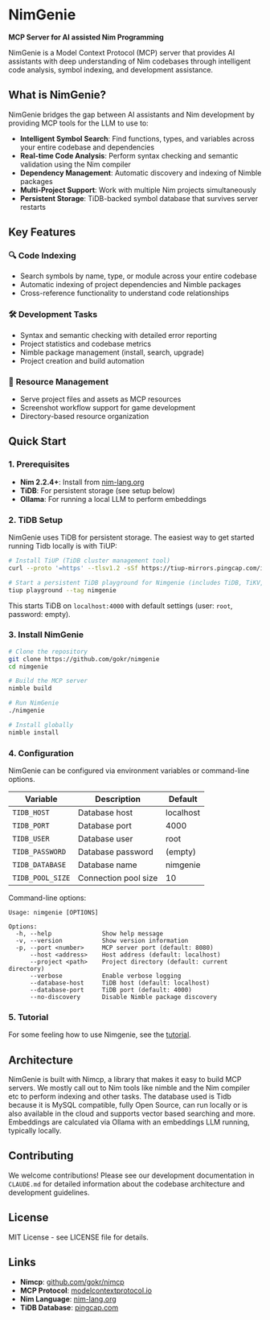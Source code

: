 # NimGenie

**MCP Server for AI assisted Nim Programming**

NimGenie is a Model Context Protocol (MCP) server that provides AI assistants with deep understanding of Nim codebases through intelligent code analysis, symbol indexing, and development assistance.

## What is NimGenie?

NimGenie bridges the gap between AI assistants and Nim development by providing MCP tools for the LLM to use to:

- **Intelligent Symbol Search**: Find functions, types, and variables across your entire codebase and dependencies
- **Real-time Code Analysis**: Perform syntax checking and semantic validation using the Nim compiler
- **Dependency Management**: Automatic discovery and indexing of Nimble packages
- **Multi-Project Support**: Work with multiple Nim projects simultaneously
- **Persistent Storage**: TiDB-backed symbol database that survives server restarts

## Key Features

### 🔍 **Code Indexing**
- Search symbols by name, type, or module across your entire codebase
- Automatic indexing of project dependencies and Nimble packages
- Cross-reference functionality to understand code relationships

### 🛠️ **Development Tasks**
- Syntax and semantic checking with detailed error reporting
- Project statistics and codebase metrics
- Nimble package management (install, search, upgrade)
- Project creation and build automation

### 📁 **Resource Management**
- Serve project files and assets as MCP resources
- Screenshot workflow support for game development
- Directory-based resource organization


## Quick Start

### 1. Prerequisites

- **Nim 2.2.4+**: Install from [nim-lang.org](https://nim-lang.org)
- **TiDB**: For persistent storage (see setup below)
- **Ollama**: For running a local LLM to perform embeddings

### 2. TiDB Setup

NimGenie uses TiDB for persistent storage. The easiest way to get started running Tidb locally is with TiUP:

```bash
# Install TiUP (TiDB cluster management tool)
curl --proto '=https' --tlsv1.2 -sSf https://tiup-mirrors.pingcap.com/install.sh | sh

# Start a persistent TiDB playground for Nimgenie (includes TiDB, TiKV, PD)
tiup playground --tag nimgenie
```

This starts TiDB on `localhost:4000` with default settings (user: `root`, password: empty).

### 3. Install NimGenie

```bash
# Clone the repository
git clone https://github.com/gokr/nimgenie
cd nimgenie

# Build the MCP server
nimble build

# Run NimGenie
./nimgenie

# Install globally
nimble install
```

### 4. Configuration

NimGenie can be configured via environment variables or command-line options.

| Variable | Description | Default |
|----------|-------------|---------|
| `TIDB_HOST` | Database host | localhost |
| `TIDB_PORT` | Database port | 4000 |
| `TIDB_USER` | Database user | root |
| `TIDB_PASSWORD` | Database password | (empty) |
| `TIDB_DATABASE` | Database name | nimgenie |
| `TIDB_POOL_SIZE` | Connection pool size | 10 |

Command-line options:

```
Usage: nimgenie [OPTIONS]

Options:
  -h, --help              Show help message
  -v, --version           Show version information
  -p, --port <number>     MCP server port (default: 8080)
      --host <address>    Host address (default: localhost)
      --project <path>    Project directory (default: current directory)
      --verbose           Enable verbose logging
      --database-host     TiDB host (default: localhost)
      --database-port     TiDB port (default: 4000)
      --no-discovery      Disable Nimble package discovery
```


### 5. Tutorial

For some feeling how to use Nimgenie, see the [tutorial](TUTORIAL.md).


## Architecture

NimGenie is built with Nimcp, a library that makes it easy to build MCP servers. We mostly call out to Nim tools like nimble and the Nim compiler etc to perform indexing and other tasks. The database used is Tidb because it is MySQL compatible, fully Open Source, can run locally or is also available in the cloud and supports vector based searching and more. Embeddings are calculated via Ollama with an embeddings LLM running, typically locally.

## Contributing

We welcome contributions! Please see our development documentation in `CLAUDE.md` for detailed information about the codebase architecture and development guidelines.

## License

MIT License - see LICENSE file for details.

## Links

- **Nimcp**: [github.com/gokr/nimcp](https://github.com/gokr/nimcp)
- **MCP Protocol**: [modelcontextprotocol.io](https://modelcontextprotocol.io)
- **Nim Language**: [nim-lang.org](https://nim-lang.org)
- **TiDB Database**: [pingcap.com](https://pingcap.com)